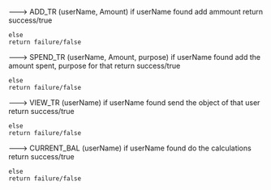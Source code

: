 ---> ADD_TR (userName, Amount)
    if 
        userName found 
        add ammount
    return success/true

    else 
    return failure/false


---> SPEND_TR (userName, Amount, purpose)
    if 
        userName found 
        add the amount spent, purpose for that
    return success/true

    else 
    return failure/false


---> VIEW_TR (userName)
    if 
        userName found 
        send the object of that user
    return success/true

    else 
    return failure/false


---> CURRENT_BAL (userName)
    if 
        userName found 
        do the calculations
    return success/true

    else 
    return failure/false

